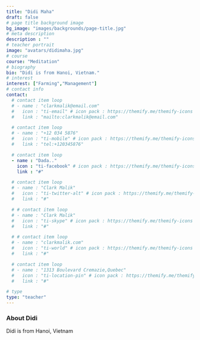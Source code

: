 ```yaml
---
title: "Didi Maha"
draft: false
# page title background image
bg_image: "images/backgrounds/page-title.jpg"
# meta description
description : ""
# teacher portrait
image: "avatars/didimaha.jpg"
# course
course: "Meditation"
# biography
bio: "Didi is from Hanoi, Vietnam."
# interest
interest: ["Farming","Management"]
# contact info
contact:
  # contact item loop
  # - name : "clarkmalik@email.com"
  #   icon : "ti-email" # icon pack : https://themify.me/themify-icons
  #   link : "mailto:clarkmalik@email.com"

  # contact item loop
  # - name : "+12 034 5876"
  #   icon : "ti-mobile" # icon pack : https://themify.me/themify-icons
  #   link : "tel:+120345876"

  # contact item loop
  - name : "Dada.."
    icon : "ti-facebook" # icon pack : https://themify.me/themify-icons
    link : "#"

  # contact item loop
  # - name : "Clark Malik"
  #   icon : "ti-twitter-alt" # icon pack : https://themify.me/themify-icons
  #   link : "#"

  # # contact item loop
  # - name : "Clark Malik"
  #   icon : "ti-skype" # icon pack : https://themify.me/themify-icons
  #   link : "#"

  # # contact item loop
  # - name : "clarkmalik.com"
  #   icon : "ti-world" # icon pack : https://themify.me/themify-icons
  #   link : "#"

  # contact item loop
  # - name : "1313 Boulevard Cremazie,Quebec"
  #   icon : "ti-location-pin" # icon pack : https://themify.me/themify-icons
  #   link : "#"

# type
type: "teacher"
---
```


### About Didi

Didi is from Hanoi, Vietnam
